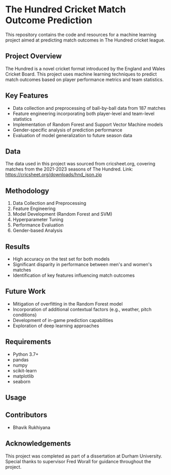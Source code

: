 # The Hundred Cricket Match Outcome Prediction

This repository contains the code and resources for a machine learning project aimed at predicting match outcomes in The Hundred cricket league.

## Project Overview

The Hundred is a novel cricket format introduced by the England and Wales Cricket Board. This project uses machine learning techniques to predict match outcomes based on player performance metrics and team statistics.

## Key Features

- Data collection and preprocessing of ball-by-ball data from 187 matches
- Feature engineering incorporating both player-level and team-level statistics
- Implementation of Random Forest and Support Vector Machine models
- Gender-specific analysis of prediction performance
- Evaluation of model generalization to future season data

## Data

The data used in this project was sourced from cricsheet.org, covering matches from the 2021-2023 seasons of The Hundred. Link: https://cricsheet.org/downloads/hnd_json.zip

## Methodology

1. Data Collection and Preprocessing
2. Feature Engineering
3. Model Development (Random Forest and SVM)
4. Hyperparameter Tuning
5. Performance Evaluation
6. Gender-based Analysis

## Results

- High accuracy on the test set for both models
- Significant disparity in performance between men's and women's matches
- Identification of key features influencing match outcomes

## Future Work

- Mitigation of overfitting in the Random Forest model
- Incorporation of additional contextual factors (e.g., weather, pitch conditions)
- Development of in-game prediction capabilities
- Exploration of deep learning approaches

## Requirements

- Python 3.7+
- pandas
- numpy
- scikit-learn
- matplotlib
- seaborn

## Usage



## Contributors

- Bhavik Rukhiyana

## Acknowledgements

This project was completed as part of a dissertation at Durham University. Special thanks to supervisor Fred Worall for guidance throughout the project.
